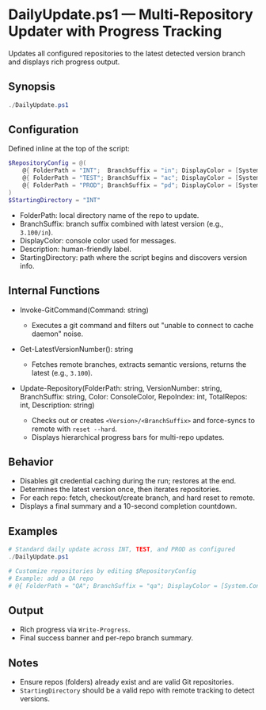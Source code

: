 # DailyUpdate.ps1 — Multi-Repository Updater with Progress Tracking

Updates all configured repositories to the latest detected version branch and displays rich progress output.

## Synopsis

```powershell
./DailyUpdate.ps1
```

## Configuration

Defined inline at the top of the script:

```powershell
$RepositoryConfig = @(
    @{ FolderPath = "INT";  BranchSuffix = "in"; DisplayColor = [System.ConsoleColor]::Cyan;    Description = "Integration Environment" },
    @{ FolderPath = "TEST"; BranchSuffix = "ac"; DisplayColor = [System.ConsoleColor]::Magenta; Description = "Acceptance Environment" },
    @{ FolderPath = "PROD"; BranchSuffix = "pd"; DisplayColor = [System.ConsoleColor]::Yellow;  Description = "Production Environment" }
)
$StartingDirectory = "INT"
```

- FolderPath: local directory name of the repo to update.
- BranchSuffix: branch suffix combined with latest version (e.g., `3.100/in`).
- DisplayColor: console color used for messages.
- Description: human-friendly label.
- StartingDirectory: path where the script begins and discovers version info.

## Internal Functions

- Invoke-GitCommand(Command: string)
  - Executes a git command and filters out "unable to connect to cache daemon" noise.

- Get-LatestVersionNumber(): string
  - Fetches remote branches, extracts semantic versions, returns the latest (e.g., `3.100`).

- Update-Repository(FolderPath: string, VersionNumber: string, BranchSuffix: string, Color: ConsoleColor, RepoIndex: int, TotalRepos: int, Description: string)
  - Checks out or creates `<Version>/<BranchSuffix>` and force-syncs to remote with `reset --hard`.
  - Displays hierarchical progress bars for multi-repo updates.

## Behavior

- Disables git credential caching during the run; restores at the end.
- Determines the latest version once, then iterates repositories.
- For each repo: fetch, checkout/create branch, and hard reset to remote.
- Displays a final summary and a 10-second completion countdown.

## Examples

```powershell
# Standard daily update across INT, TEST, and PROD as configured
./DailyUpdate.ps1

# Customize repositories by editing $RepositoryConfig
# Example: add a QA repo
# @{ FolderPath = "QA"; BranchSuffix = "qa"; DisplayColor = [System.ConsoleColor]::Blue; Description = "QA Environment" }
```

## Output

- Rich progress via `Write-Progress`.
- Final success banner and per-repo branch summary.

## Notes

- Ensure repos (folders) already exist and are valid Git repositories.
- `StartingDirectory` should be a valid repo with remote tracking to detect versions.